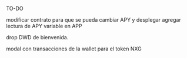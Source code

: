 TO-DO

modificar contrato para que se pueda cambiar APY y desplegar
agregar lectura de APY variable en APP


drop DWD de bienvenida.

modal con transacciones de la wallet para el token NXG